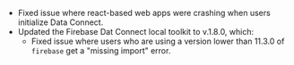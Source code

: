 - Fixed issue where react-based web apps were crashing when users initialize Data Connect.
- Updated the Firebase Dat Connect local toolkit to v.1.8.0, which:
    - Fixed issue where users who are using a version lower than 11.3.0 of `firebase` get a "missing import" error.